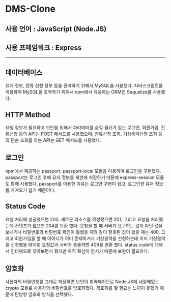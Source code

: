 # DMS-Clone
## 사용 언어 : **JavaScript (Node.JS)**
## 사용 프레임워크 : Express
---
## 데이터베이스

유저 정보, 잔류 신청 정보 등을 관리하기 위해서 MySQL을 사용했다. 자바스크립트를 이용하여 MySQL을 조작하기 위해서 npm에서 제공하는 ORM인 Sequelize를 사용했다.

## HTTP Method

요청 정보가 필요하고 보안을 위해서 파라미터를 숨길 필요가 있는 로그인, 회원가입, 잔류신청 등의 API는 POST 메서드를 사용했으며, 잔류신청 조회, 기상음악신청 조회 등의 단순 조회를 하는 API는 GET 메서드를 사용했다.

## 로그인

npm에서 제공하는 passport, passport-local 모듈을 이용하여 로그인을 구현했다. passport는 로그인 후에 유저 정보를 세션에 저장하기 때문에 express-session 모듈도 함께 사용했다. passport를 이용한 이유는 로그인 구현이 쉽고, 로그인한 유저 정보를 가져오기 쉽기 때문이다.

## Status Code

요청 처리에 성공했으면 200, 새로운 리소스를 작성했으면 201, 그리고 요청을 처리했는데 컨텐츠가 없으면 204를 반환 했다. 요청을 할 때 서버가 요구하는 값이 아닌 값을 보내거나 비밀번호와 비밀번호 확인이 틀렸을 때와 같이 잘못된 값이 왔을 때는 400, 그리고 회원가입을 할 때 아이디가 이미 존재하거나 기상음악을 신청하는데 이미 기상음악을 신청했을 때처럼 요청값과 서버가 충돌하면 409를 반환 했다. status code에 대해서 인터넷으로 찾아보면서 했지만 아직 확신이 안서기 때문에 보완이 필요하다.

## 암호화

사용자의 비밀번호를 그대로 저장하면 보안이 취약해지므로 Node.JS에 내장돼있는 crypto 모듈로 사용자의 비밀번호를 암호화했다. 복호화를 할 필요는 느끼지 못했기 때문에 단방향 암호화 방식을 선택했다.

